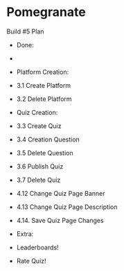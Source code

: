 # Pomegranate

Build #5 Plan
- Done:
- 
- Platform Creation:
- 3.1 Create Platform
- 3.2 Delete Platform

- Quiz Creation:
- 3.3 Create Quiz
- 3.4 Creation Question
- 3.5 Delete Question
- 3.6 Publish Quiz
- 3.7 Delete Quiz
- 4.12 Change Quiz Page Banner
- 4.13 Change Quiz Page Description
- 4.14. Save Quiz Page Changes

- Extra:
-  Leaderboards!
-  Rate Quiz!

